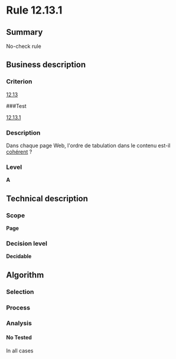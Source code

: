 # Rule 12.13.1

## Summary

No-check rule

## Business description

### Criterion

[12.13](http://references.modernisation.gouv.fr/sites/default/files/RGAA3_RC2-1/referentiel_technique.htm#crit-12-13)

###Test

[12.13.1](http://references.modernisation.gouv.fr/sites/default/files/RGAA3_RC2-1/referentiel_technique.htm#test-12-13-1)

### Description

Dans chaque page Web, l'ordre de tabulation dans le contenu est-il <a href="http://references.modernisation.gouv.fr/sites/default/files/RGAA3_RC2-1/glossaire.htm#mCoherentODL">coh&eacute;rent</a> ?

### Level

**A**

## Technical description

### Scope

**Page**

### Decision level

**Decidable**

## Algorithm

### Selection

### Process

### Analysis

#### No Tested 

In all cases

